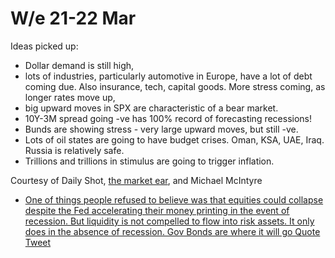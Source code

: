 # W/e 21-22 Mar

Ideas picked up:

- Dollar demand is still high,
- lots of industries, particularly automotive in Europe, have a lot of debt coming due. Also insurance, tech, capital goods. More stress coming, as longer rates move up,
- big upward moves in SPX are characteristic of a bear market.
- 10Y-3M spread going -ve has 100% record of forecasting recessions!
- Bunds are showing stress - very large upward moves, but still -ve.
- Lots of oil states are going to have budget crises. Oman, KSA, UAE, Iraq. Russia is relatively safe.
- Trillions and trillions in stimulus are going to trigger inflation.

Courtesy of Daily Shot, [the market ear](https://themarketear.com/), and Michael McIntyre

- [One of things people refused to believe was that equities could collapse despite the Fed accelerating their money printing in the event of recession. But liquidity is not compelled to flow into risk assets. It only does in the absence of recession. Gov Bonds are where it will go
Quote Tweet
](https://twitter.com/albertedwards99/status/1241357830193664001?s=20)